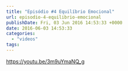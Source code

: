 ```yaml
---
title: "Episódio #4 Equilíbrio Emocional"
url: episodio-4-equilibrio-emocional
publishDate: Fri, 03 Jun 2016 14:53:33 +0000
date: 2016-06-03 14:53:33
categories: 
  - "videos"
tags: 
---
```

https://youtu.be/3m9uYmaNQ_g

